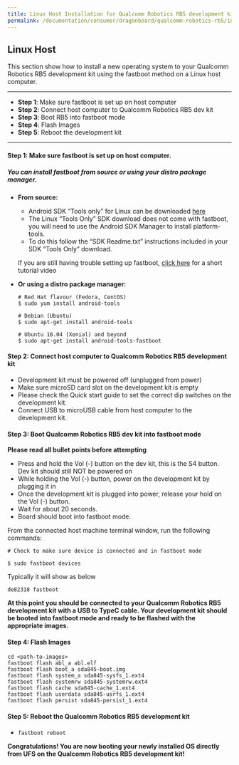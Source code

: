 ```yaml
---
title: Linux Host Installation for Qualcomm Robotics RB5 development kit
permalink: /documentation/consumer/dragonboard/qualcomm-robotics-rb5/installation/le.md.html
---
```

## Linux Host

This section show how to install a new operating system to your Qualcomm Robotics RB5 development kit using the fastboot method on a Linux host computer.

***

- **Step 1**: Make sure fastboot is set up on host computer
- **Step 2**: Connect host computer to Qualcomm Robotics RB5 dev kit
- **Step 3**: Boot RB5 into fastboot mode
- **Step 4**: Flash Images
- **Step 5**: Reboot the development kit

***

#### **Step 1**: Make sure fastboot is set up on host computer.
##### You can install fastboot from source or using your distro package manager.

- **From source:**
  - Android SDK “Tools only” for Linux can be downloaded <a href="https://developer.android.com/studio/releases/platform-tools.html" target="_blank">here</a>
  - The Linux “Tools Only” SDK download does not come with fastboot, you will need to use the Android SDK Manager to install platform-tools.
  - To do this follow the “SDK Readme.txt” instructions included in your SDK “Tools Only” download.

  If you are still having trouble setting up fastboot, <a href="https://youtu.be/W_zlydVBftA" target="_blank">click here</a> for a short tutorial video

- **Or using a distro package manager:**
  ```
  # Red Hat flavour (Fedora, CentOS)
  $ sudo yum install android-tools

  # Debian (Ubuntu)
  $ sudo apt-get install android-tools

  # Ubuntu 16.04 (Xenial) and beyond
  $ sudo apt-get install android-tools-fastboot
  ```

#### **Step 2**: Connect host computer to Qualcomm Robotics RB5 development kit

- Development kit must be powered off (unplugged from power)
- Make sure microSD card slot on the development kit is empty
- Please check the Quick start guide to set the correct dip switches on the development kit.
- Connect USB to microUSB cable from host computer to the development kit.

#### **Step 3**: Boot Qualcomm Robotics RB5 dev kit into fastboot mode

**Please read all bullet points before attempting**

- Press and hold the Vol (-) button on the dev kit, this is the S4 button. Dev kit should still NOT be powered on
- While holding the Vol (-) button, power on the development kit by plugging it in
- Once the development kit is plugged into power, release your hold on the Vol (-) button.
- Wait for about 20 seconds.
- Board should boot into fastboot mode.

From the connected host machine terminal window, run the following commands:

```shell
# Check to make sure device is connected and in fastboot mode

$ sudo fastboot devices
```

Typically it will show as below
```shell
de82318	fastboot
```

**At this point you should be connected to your Qualcomm Robotics RB5 development kit with a USB to TypeC cable. Your development kit should be booted into fastboot mode and ready to be flashed with the appropriate images.**

#### **Step 4**: Flash Images

```shell
cd <path-to-images>
fastboot flash abl_a abl.elf
fastboot flash boot_a sda845-boot.img
fastboot flash system_a sda845-sysfs_1.ext4
fastboot flash systemrw sda845-systemrw.ext4
fastboot flash cache sda845-cache_1.ext4
fastboot flash userdata sda845-usrfs_1.ext4
fastboot flash persist sda845-persist_1.ext4
```

#### **Step 5**: Reboot the Qualcomm Robotics RB5 development kit

- ```fastboot reboot```

**Congratulations! You are now booting your newly installed OS directly
from UFS on the Qualcomm Robotics RB5 development kit!**



